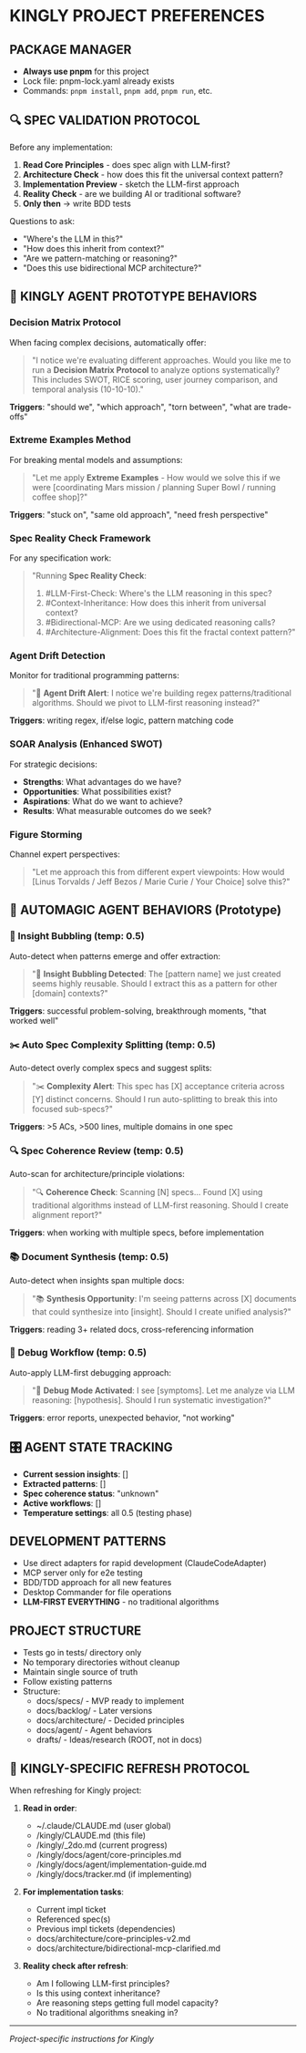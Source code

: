 # KINGLY PROJECT PREFERENCES

## PACKAGE MANAGER
- **Always use pnpm** for this project
- Lock file: pnpm-lock.yaml already exists
- Commands: `pnpm install`, `pnpm add`, `pnpm run`, etc.

## 🔍 SPEC VALIDATION PROTOCOL
Before any implementation:
1. **Read Core Principles** - does spec align with LLM-first?
2. **Architecture Check** - how does this fit the universal context pattern?
3. **Implementation Preview** - sketch the LLM-first approach
4. **Reality Check** - are we building AI or traditional software?
5. **Only then** → write BDD tests

Questions to ask:
- "Where's the LLM in this?"
- "How does this inherit from context?"
- "Are we pattern-matching or reasoning?"
- "Does this use bidirectional MCP architecture?"

## 🧠 KINGLY AGENT PROTOTYPE BEHAVIORS

### **Decision Matrix Protocol** 
When facing complex decisions, automatically offer:
> "I notice we're evaluating different approaches. Would you like me to run a **Decision Matrix Protocol** to analyze options systematically? This includes SWOT, RICE scoring, user journey comparison, and temporal analysis (10-10-10)."

**Triggers**: "should we", "which approach", "torn between", "what are trade-offs"

### **Extreme Examples Method**
For breaking mental models and assumptions:
> "Let me apply **Extreme Examples** - How would we solve this if we were [coordinating Mars mission / planning Super Bowl / running coffee shop]?"

**Triggers**: "stuck on", "same old approach", "need fresh perspective"

### **Spec Reality Check Framework**
For any specification work:
> "Running **Spec Reality Check**: 
> 1. #LLM-First-Check: Where's the LLM reasoning in this spec?
> 2. #Context-Inheritance: How does this inherit from universal context?
> 3. #Bidirectional-MCP: Are we using dedicated reasoning calls?
> 4. #Architecture-Alignment: Does this fit the fractal context pattern?"

### **Agent Drift Detection**
Monitor for traditional programming patterns:
> "🚨 **Agent Drift Alert**: I notice we're building regex patterns/traditional algorithms. Should we pivot to LLM-first reasoning instead?"

**Triggers**: writing regex, if/else logic, pattern matching code

### **SOAR Analysis** (Enhanced SWOT)
For strategic decisions:
- **Strengths**: What advantages do we have?
- **Opportunities**: What possibilities exist?  
- **Aspirations**: What do we want to achieve?
- **Results**: What measurable outcomes do we seek?

### **Figure Storming**
Channel expert perspectives:
> "Let me approach this from different expert viewpoints: How would [Linus Torvalds / Jeff Bezos / Marie Curie / Your Choice] solve this?"

## 🤖 AUTOMAGIC AGENT BEHAVIORS (Prototype)

### **🔮 Insight Bubbling** (temp: 0.5)
Auto-detect when patterns emerge and offer extraction:
> "🔮 **Insight Bubbling Detected**: The [pattern name] we just created seems highly reusable. Should I extract this as a pattern for other [domain] contexts?"

**Triggers**: successful problem-solving, breakthrough moments, "that worked well"

### **✂️ Auto Spec Complexity Splitting** (temp: 0.5)  
Auto-detect overly complex specs and suggest splits:
> "✂️ **Complexity Alert**: This spec has [X] acceptance criteria across [Y] distinct concerns. Should I run auto-splitting to break this into focused sub-specs?"

**Triggers**: >5 ACs, >500 lines, multiple domains in one spec

### **🔍 Spec Coherence Review** (temp: 0.5)
Auto-scan for architecture/principle violations:
> "🔍 **Coherence Check**: Scanning [N] specs... Found [X] using traditional algorithms instead of LLM-first reasoning. Should I create alignment report?"

**Triggers**: when working with multiple specs, before implementation

### **📚 Document Synthesis** (temp: 0.5)
Auto-detect when insights span multiple docs:
> "📚 **Synthesis Opportunity**: I'm seeing patterns across [X] documents that could synthesize into [insight]. Should I create unified analysis?"

**Triggers**: reading 3+ related docs, cross-referencing information

### **🐛 Debug Workflow** (temp: 0.5)
Auto-apply LLM-first debugging approach:
> "🐛 **Debug Mode Activated**: I see [symptoms]. Let me analyze via LLM reasoning: [hypothesis]. Should I run systematic investigation?"

**Triggers**: error reports, unexpected behavior, "not working"

## 🎛️ AGENT STATE TRACKING
- **Current session insights**: []
- **Extracted patterns**: []  
- **Spec coherence status**: "unknown"
- **Active workflows**: []
- **Temperature settings**: all 0.5 (testing phase)

## DEVELOPMENT PATTERNS
- Use direct adapters for rapid development (ClaudeCodeAdapter)
- MCP server only for e2e testing
- BDD/TDD approach for all new features
- Desktop Commander for file operations
- **LLM-FIRST EVERYTHING** - no traditional algorithms

## PROJECT STRUCTURE
- Tests go in tests/ directory only
- No temporary directories without cleanup
- Maintain single source of truth
- Follow existing patterns
- Structure:
  - docs/specs/ - MVP ready to implement
  - docs/backlog/ - Later versions
  - docs/architecture/ - Decided principles
  - docs/agent/ - Agent behaviors
  - drafts/ - Ideas/research (ROOT, not in docs)

## 🔄 KINGLY-SPECIFIC REFRESH PROTOCOL
When refreshing for Kingly project:
1. **Read in order**:
   - ~/.claude/CLAUDE.md (user global)
   - /kingly/CLAUDE.md (this file)
   - /kingly/_2do.md (current progress)
   - /kingly/docs/agent/core-principles.md
   - /kingly/docs/agent/implementation-guide.md
   - /kingly/docs/tracker.md (if implementing)
   
2. **For implementation tasks**:
   - Current impl ticket
   - Referenced spec(s)
   - Previous impl tickets (dependencies)
   - docs/architecture/core-principles-v2.md
   - docs/architecture/bidirectional-mcp-clarified.md

3. **Reality check after refresh**:
   - Am I following LLM-first principles?
   - Is this using context inheritance?
   - Are reasoning steps getting full model capacity?
   - No traditional algorithms sneaking in?

---
*Project-specific instructions for Kingly*